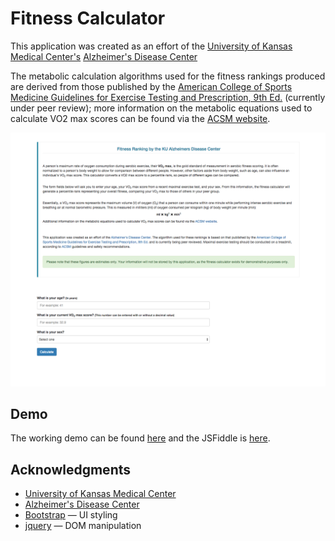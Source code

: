 Fitness Calculator
===

This application was created as an effort of the [University of Kansas Medical Center's](http://www.kumc.edu/) [Alzheimer's Disease Center](http://www.kualzheimers.org/)

The metabolic calculation algorithms used for the fitness rankings produced are derived from those published by the [American College of Sports Medicine Guidelines for Exercise Testing and Prescription, 9th Ed.](http://www.ncbi.nlm.nih.gov/pmc/articles/PMC4139760/) (currently under peer review); more information on the metabolic equations used to calculate VO2 max scores can be found via the [ACSM website](http://certification.acsm.org/metabolic-calcs).

[![ScreenShot](https://raw.githubusercontent.com/rtkarcher/fitness-calculator/master/fitness_calc_screenshot.png)](http://rainerkarcher.com/tmp/fitness.php)



Demo
---

The working demo can be found [here](http://rainerkarcher.com/tmp/fitness.php) and the JSFiddle is [here](https://jsfiddle.net/kctus3sx/).

Acknowledgments
---
- [University of Kansas Medical Center](http://www.kumc.edu/) 
- [Alzheimer's Disease Center](http://www.kualzheimers.org/)
- [Bootstrap](http://getbootstrap.com/) &mdash; UI styling
- [jquery](http://jquery.com/) &mdash; DOM manipulation

